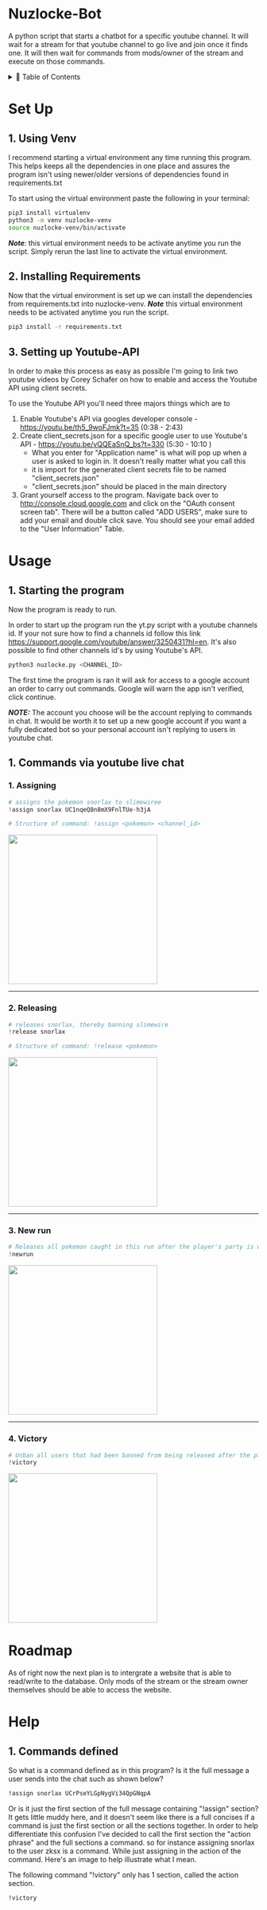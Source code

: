 # Nuzlocke-Bot

A python script that starts a chatbot for a specific youtube channel. It will wait for a stream for that youtube channel to go live and join once it finds one. It will then wait for commands from mods/owner of the stream and execute on those commands.


<!-- TABLE OF CONTENTS -->
<details>
  <summary>🏁 Table of Contents</summary>
  <ol>
    <li><a href="#set-up">Set Up</a></li>
    <ul>
      <li><a href="#1-using-venv">Using Venv</a></li>
      <li><a href="#2-installing-requirements">Installing Requirements</a></li>
      <li><a href="#3-setting-up-youtube-api">Setting up Youtube-API</a></li>
    </ul>
    <li>
      <a href="#usage">Usage</a>
      <ul>
        <li><a href="#1-running-the-program">Running the Program</a></li>
        <li><a href="#2-commands-via-youtube-chat">Commands via Youtube chat</a></li>
      </ul>
    </li>
    <li><a href="#roadmap">Roadmap</a></li>
    <li><a href="#help">Help</a></li>
  </ol>
</details>

# Set Up 

## 1. Using Venv

I recommend starting a virtual environment any time running this program. This helps keeps all the dependencies in one place and assures the program isn't using newer/older versions of dependencies found in requirements.txt

To start using the virtual environment paste the following in your terminal:
```zsh
pip3 install virtualenv
python3 -m venv nuzlocke-venv
source nuzlocke-venv/bin/activate
```
**_Note_**: this virtual environment needs to be activate anytime you run the script. Simply rerun the last line to activate the virtual environment.

## 2. Installing Requirements

Now that the virtual environment is set up we can install the dependencies from requirements.txt into nuzlocke-venv. 
**_Note_** this virtual environment needs to be activated anytime you run the script.
```zsh
pip3 install -r requirements.txt
```

## 3. Setting up Youtube-API
In order to make this process as easy as possible I'm going to link two youtube videos by Corey Schafer on how to enable and access the Youtube API using client secrets.

To use the Youtube API you'll need three majors things which are to 
1. Enable Youtube's API via googles developer console - https://youtu.be/th5_9woFJmk?t=35 (0:38 - 2:43)
2. Create client_secrets.json for a specific google user to use Youtube's API - https://youtu.be/vQQEaSnQ_bs?t=330 (5:30 - 10:10 )
    - What you enter for "Application name" is what will pop up when a user is asked to login in. It doesn't really matter what you call this
    - it is import for the generated client secrets file to be named "client_secrets.json"
    - "client_secrets.json" should be placed in the main directory
 3. Grant yourself access to the program. Navigate back over to http://console.cloud.google.com and click on the "OAuth consent screen tab". There will be a button called "ADD USERS", make sure to add your email and double click save. You should see your email added to the "User Information" Table.

# Usage

## 1. Starting the program

Now the program is ready to run.

In order to start up the program run the yt.py script with a youtube channels id. If your not sure how to find a channels id follow this link https://support.google.com/youtube/answer/3250431?hl=en. It's also possible to find other channels id's by using Youtube's API.

```zsh
python3 nuzlocke.py <CHANNEL_ID>
```
 
The first time the program is ran it will ask for access to a google account an order to carry out commands. Google will warn the app isn't verified, click continue.

_**NOTE:**_ The account you choose will be the account replying to commands in chat. It would be worth it to set up a new google account if you want a fully dedicated bot so your personal account isn't replying to users in youtube chat.

## 1. Commands via youtube live chat


### 1. Assigning
```python
# assigns the pokemon snorlax to slimewiree
!assign snorlax UC1nqeQ8n8mX9FnlTUe-h3jA

# Structure of command: !assign <pokemon> <channel_id>
```
 <img src="https://github.com/zksx/nuzlocke/blob/main/gifs/assign.gif" width="300"/> 
 
  - - - -
  
 ### 2. Releasing

```python
# releases snorlax, thereby banning slimewire
!release snorlax

# Structure of command: !release <pokemon>
```
  <img src="https://github.com/zksx/nuzlocke/blob/main/gifs/release.gif" width="300"/>
  
  - - - -

 ### 3. New run
```python
# Releases all pokemon caught in this run after the player's party is wiped.
!newrun
```
  <img src="https://github.com/zksx/nuzlocke/blob/main/gifs/newrun.gif" width="300"/>
  
  - - - -

### 4. Victory
```python
# Unban all users that had been banned from being released after the player wins the game.
!victory
```
  <img src="https://github.com/zksx/nuzlocke/blob/main/gifs/victory.gif" width="300"/>

# Roadmap 

As of right now the next plan is to intergrate a website that is able to read/write to the database. Only mods of the stream or the stream owner themselves should be able to access the website.

# Help

## 1. Commands defined

So what is a command defined as in this program? Is it the full message a user sends into the chat such as shown below?
```zsh 
!assign snorlax UCrPseYLGpNygVi34QpGNqpA
```

Or is it just the first section of the full message containing "!assign" section? It gets little muddy here, and it doesn't seem like there is a full concises if a command is just the first section or all the sections together. In order to help differentiate this confusion I've decided to call the first section the "action phrase" and the full sections a command. so for instance assigning snorlax to the user zksx is a command. While just assigning in the action of the command. Here's an image to help illustrate what I mean.

The following command "!victory" only has 1 section, called the action section. 
```zsh
!victory
```
